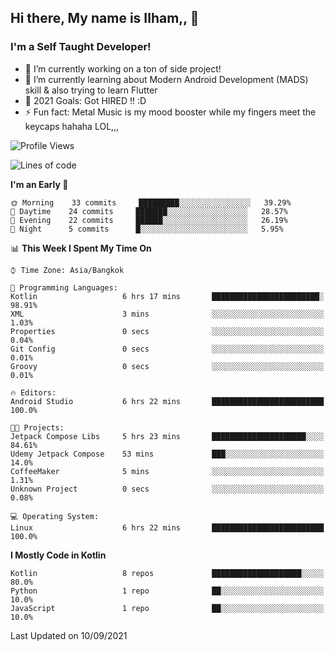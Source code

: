 ## Hi there, My name is Ilham,, 👋


### I'm a Self Taught Developer!
- 🔭 I’m currently working on a ton of side project!
- 🌱 I’m currently learning about Modern Android Development (MADS) skill & also trying to learn Flutter
- 🥅 2021 Goals: Got HIRED !! :D
- ⚡ Fun fact: Metal Music is my mood booster while my fingers meet the keycaps hahaha LOL,,, 



<!--START_SECTION:waka-->
![Profile Views](http://img.shields.io/badge/Profile%20Views-2-blue)

![Lines of code](https://img.shields.io/badge/From%20Hello%20World%20I%27ve%20Written-379092%20lines%20of%20code-blue)

**I'm an Early 🐤** 

```text
🌞 Morning    33 commits     █████████░░░░░░░░░░░░░░░░   39.29% 
🌆 Daytime    24 commits     ███████░░░░░░░░░░░░░░░░░░   28.57% 
🌃 Evening    22 commits     ██████░░░░░░░░░░░░░░░░░░░   26.19% 
🌙 Night      5 commits      █░░░░░░░░░░░░░░░░░░░░░░░░   5.95%

```


📊 **This Week I Spent My Time On** 

```text
⌚︎ Time Zone: Asia/Bangkok

💬 Programming Languages: 
Kotlin                   6 hrs 17 mins       ████████████████████████░   98.91% 
XML                      3 mins              ░░░░░░░░░░░░░░░░░░░░░░░░░   1.03% 
Properties               0 secs              ░░░░░░░░░░░░░░░░░░░░░░░░░   0.04% 
Git Config               0 secs              ░░░░░░░░░░░░░░░░░░░░░░░░░   0.01% 
Groovy                   0 secs              ░░░░░░░░░░░░░░░░░░░░░░░░░   0.01%

🔥 Editors: 
Android Studio           6 hrs 22 mins       █████████████████████████   100.0%

🐱‍💻 Projects: 
Jetpack Compose Libs     5 hrs 23 mins       █████████████████████░░░░   84.61% 
Udemy Jetpack Compose    53 mins             ███░░░░░░░░░░░░░░░░░░░░░░   14.0% 
CoffeeMaker              5 mins              ░░░░░░░░░░░░░░░░░░░░░░░░░   1.31% 
Unknown Project          0 secs              ░░░░░░░░░░░░░░░░░░░░░░░░░   0.08%

💻 Operating System: 
Linux                    6 hrs 22 mins       █████████████████████████   100.0%

```

**I Mostly Code in Kotlin** 

```text
Kotlin                   8 repos             ████████████████████░░░░░   80.0% 
Python                   1 repo              ██░░░░░░░░░░░░░░░░░░░░░░░   10.0% 
JavaScript               1 repo              ██░░░░░░░░░░░░░░░░░░░░░░░   10.0%

```



 Last Updated on 10/09/2021
<!--END_SECTION:waka-->
